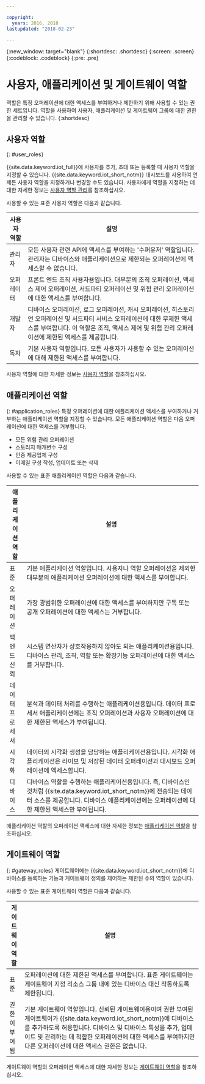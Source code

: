 ```yaml
---

copyright:
  years: 2016, 2018
lastupdated: "2018-02-23"

---
```


{:new_window: target="blank"}
{:shortdesc: .shortdesc}
{:screen: .screen}
{:codeblock: .codeblock}
{:pre: .pre}

# 사용자, 애플리케이션 및 게이트웨이 역할

역할은 특정 오퍼레이션에 대한 액세스를 부여하거나 제한하기 위해 사용할 수 있는 권한 세트입니다. 역할을 사용하여 사용자, 애플리케이션 및 게이트웨이 그룹에 대한 권한을 관리할 수 있습니다.
{:shortdesc}

## 사용자 역할
{: #user_roles}

{{site.data.keyword.iot_full}}에 사용자를 추가, 초대 또는 등록할 때 사용자 역할을 지정할 수 있습니다. {{site.data.keyword.iot_short_notm}} 대시보드를 사용하여 언제든 사용자 역할을 지정하거나 변경할 수도 있습니다. 사용자에게 역할을 지정하는 데 대한 자세한 정보는 [사용자 역할 관리](managing_user_roles.html)를 참조하십시오.

사용할 수 있는 표준 사용자 역할은 다음과 같습니다.

사용자 역할 |설명
------------- | -------------
관리자 |모든 사용자 관련 API에 액세스를 부여하는 '수퍼유저' 역할입니다. 관리자는 디바이스와 애플리케이션으로 제한되는 오퍼레이션에 액세스할 수 없습니다.
오퍼레이터 |프론트 엔드 조직 사용자용입니다. 대부분의 조직 오퍼레이션, 액세스 제어 오퍼레이션, 서드파티 오퍼레이션 및 위험 관리 오퍼레이션에 대한 액세스를 부여합니다.
개발자 |디바이스 오퍼레이션, 로그 오퍼레이션, 캐시 오퍼레이션, 히스토리언 오퍼레이션 및 서드파티 서비스 오퍼레이션에 대한 무제한 액세스를 부여합니다. 이 역할은 조직, 액세스 제어 및 위험 관리 오퍼레이션에 제한된 액세스를 제공합니다.
독자 |기본 사용자 역할입니다. 모든 사용자가 사용할 수 있는 오퍼레이션에 대해 제한된 액세스를 부여합니다.

사용자 역할에 대한 자세한 정보는 [사용자 역할](reference/roles_access.html)을 참조하십시오.

## 애플리케이션 역할
{: #application_roles}
특정 오퍼레이션에 대한 애플리케이션 액세스를 부여하거나 거부하는 애플리케이션 역할을 지정할 수 있습니다. 모든 애플리케이션 역할은 다음 오퍼레이션에 대한 액세스를 거부합니다.

- 모든 위험 관리 오퍼레이션
- 스토리지 매개변수 구성
- 인증 제공업체 구성
- 이메일 구성 작성, 업데이트 또는 삭제

사용할 수 있는 표준 애플리케이션 역할은 다음과 같습니다.

애플리케이션 역할 |설명
------------- | -------------
표준 |기본 애플리케이션 역할입니다. 사용자나 역할 오퍼레이션을 제외한 대부분의 애플리케이션 오퍼레이션에 대한 액세스를 부여합니다.   
오퍼레이션 |가장 광범위한 오퍼레이션에 대한 액세스를 부여하지만 구독 또는 공개 오퍼레이션에 대한 액세스는 거부합니다.
백엔드 신뢰 |시스템 연산자가 상호작용하지 않아도 되는 애플리케이션용입니다. 디바이스 관리, 조직, 역할 또는 확장기능 오퍼레이션에 대한 액세스를 거부합니다.
데이터 프로세서 |분석과 데이터 처리를 수행하는 애플리케이션용입니다. 데이터 프로세서 애플리케이션에는 조직 오퍼레이션과 사용자 오퍼레이션에 대한 제한된 액세스가 부여됩니다.
시각화 |데이터의 시각화 생성을 담당하는 애플리케이션용입니다. 시각화 애플리케이션은 라이브 및 저장된 데이터 오퍼레이션과 대시보드 오퍼레이션에 액세스합니다.
디바이스 |디바이스 역할을 수행하는 애플리케이션용입니다. 즉, 디바이스인 것처럼 {{site.data.keyword.iot_short_notm}}에 전송되는 데이터 소스를 제공합니다. 디바이스 애플리케이션에는 오퍼레이션에 대한 제한된 액세스만 부여됩니다.

애플리케이션 역할의 오퍼레이션 액세스에 대한 자세한 정보는 [애플리케이션 역할](reference/app_roles_access.html)을 참조하십시오.

## 게이트웨이 역할
{: #gateway_roles}
게이트웨이에는 {{site.data.keyword.iot_short_notm}}에 디바이스를 등록하는 기능과 게이트웨이 정의를 제어하는 제한된 수의 역할이 있습니다.

사용할 수 있는 표준 게이트웨이 역할은 다음과 같습니다.

게이트웨이 역할 |설명
------------- | -------------
표준 |오퍼레이션에 대한 제한된 액세스를 부여합니다. 표준 게이트웨이는 게이트웨이 지정 리소스 그룹 내에 있는 디바이스 대신 작동하도록 제한됩니다.
권한이 부여됨 |기본 게이트웨이 역할입니다. 신뢰된 게이트웨이용이며 권한 부여된 게이트웨이가 {{site.data.keyword.iot_short_notm}}에 디바이스를 추가하도록 허용합니다. 디바이스 및 디바이스 특성을 추가, 업데이트 및 관리하는 데 적합한 오퍼레이션에 대한 액세스를 부여하지만 다른 오퍼레이션에 대한 액세스 권한은 없습니다.  

게이트웨이 역할의 오퍼레이션 액세스에 대한 자세한 정보는 [게이트웨이 역할](reference/gateway_roles_access.html)을 참조하십시오.
